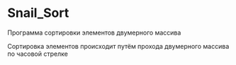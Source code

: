 # Snail_Sort
Программа сортировки элементов двумерного массива 

Сортировка элементов происходит путём прохода двумерного массива по часовой стрелке

